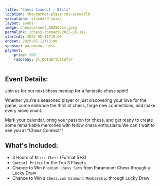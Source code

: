 ```yaml
---
title: "Chess Connect - Blitz"
location: the-market-place-rmz-ecoworld
variations: standard-swiss
layout: event
image: chessconnect_20250511.jpeg
permalink: /chess-connect/2025-05-11/
startsAt: 2025-05-11T10:00
endsAt: 2025-05-11T13:00
sponsor: paramountchess
payment:
    price: 200
    razorpay: pl_QOTdD7tUtCdfoP
---
```

## Event Details:

Join us for our next chess meetup for a fantastic chess
spirit!

Whether you're a seasoned player or just discovering your love
for the game, come embrace the thrill of chess, forge new connections, and
make every move count. 

Mark your calendar, bring your passion for chess, and get ready to create some remarkable memories with fellow chess enthusiasts.We can`t wait to see you at “Chess Connect”!



## What's Included:
- 3 Hours of `Blitz Chess` (Format 5+3)
- `Special Prizes` for the Top 3 Players
- Chance to Win `Premium Chess Sets` from Paramount Chess through a Lucky Draw
- Chance to Win a `Chess.com Diamond Membership` through Lucky Draw
